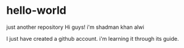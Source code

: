 # hello-world
just another repository
Hi guys! i'm shadman khan alwi

I just have created a github account.
i'm learning it through its guide.
